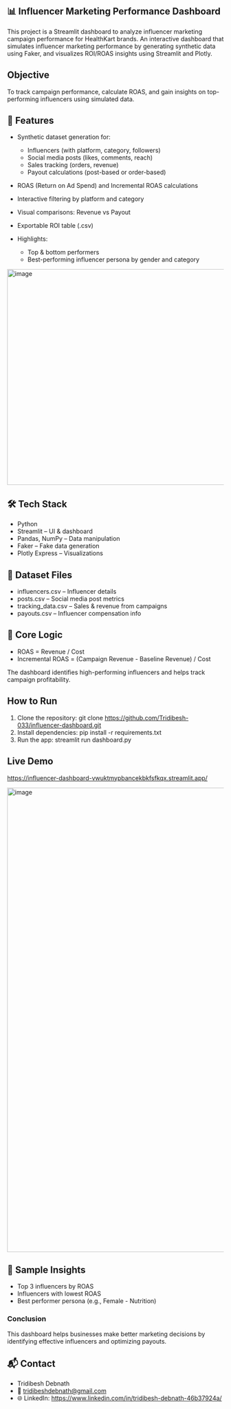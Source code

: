 ## 📊 Influencer Marketing Performance Dashboard
This project is a Streamlit dashboard to analyze influencer marketing campaign performance for HealthKart brands.
An interactive dashboard that simulates influencer marketing performance by generating synthetic data using Faker, and visualizes ROI/ROAS insights using Streamlit and Plotly.

##  Objective
To track campaign performance, calculate ROAS, and gain insights on top-performing influencers using simulated data.

## 🚀 Features
- Synthetic dataset generation for:
    - Influencers (with platform, category, followers)
    - Social media posts (likes, comments, reach)
    - Sales tracking (orders, revenue)
    - Payout calculations (post-based or order-based)

- ROAS (Return on Ad Spend) and Incremental ROAS calculations
- Interactive filtering by platform and category
- Visual comparisons: Revenue vs Payout
- Exportable ROI table (.csv)

- Highlights:
  - Top & bottom performers
  - Best-performing influencer persona by gender and category

<img width="955" height="502" alt="image" src="https://github.com/user-attachments/assets/f76e3d16-a8d5-4f21-a5c9-be88d4643c67" />

## 🛠️ Tech Stack
- Python
- Streamlit – UI & dashboard
- Pandas, NumPy – Data manipulation
- Faker – Fake data generation
- Plotly Express – Visualizations

## 📁 Dataset Files
- influencers.csv – Influencer details
- posts.csv – Social media post metrics
- tracking_data.csv – Sales & revenue from campaigns
- payouts.csv – Influencer compensation info

## 🧠 Core Logic
- ROAS = Revenue / Cost
- Incremental ROAS = (Campaign Revenue - Baseline Revenue) / Cost

The dashboard identifies high-performing influencers and helps track campaign profitability.

##  **How to Run**
1. Clone the repository:
   git clone https://github.com/Tridibesh-033/influencer-dashboard.git
2. Install dependencies:
   pip install -r requirements.txt
3. Run the app:
   streamlit run dashboard.py

## **Live Demo**
   https://influencer-dashboard-vwuktmypbancekbkfsfkqx.streamlit.app/

<img width="1920" height="1080" alt="image" src="https://github.com/user-attachments/assets/e33fa032-d115-4d90-9db4-f6730768c6d3" />

## 📌 Sample Insights
- Top 3 influencers by ROAS
- Influencers with lowest ROAS
- Best performer persona (e.g., Female - Nutrition)
   
###  **Conclusion**
This dashboard helps businesses make better marketing decisions by identifying effective influencers and optimizing payouts.

## 📬 Contact
- Tridibesh Debnath
- 📧 tridibeshdebnath@gmail.com
- 🌐 LinkedIn: https://www.linkedin.com/in/tridibesh-debnath-46b37924a/
